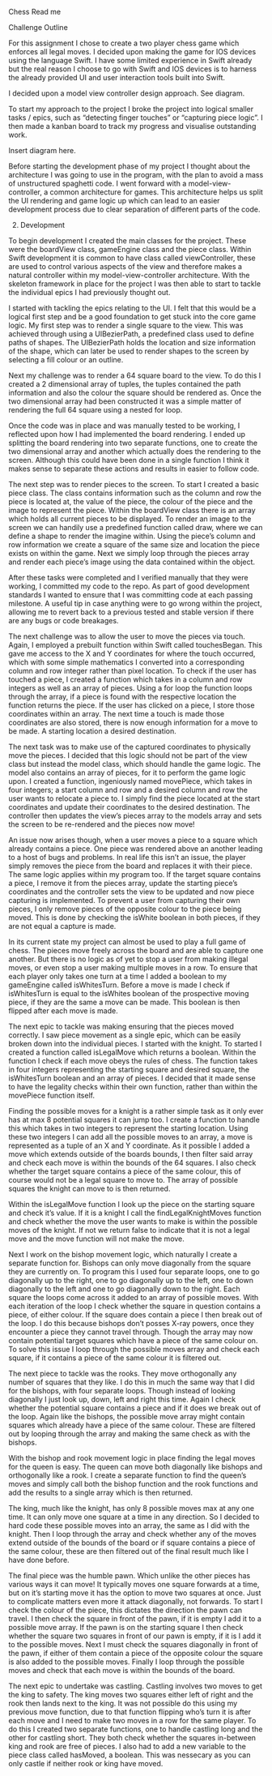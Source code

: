 Chess Read me


Challenge Outline

For this assignment I chose to create a two player chess game which enforces all legal moves. I decided upon making the game for IOS devices using the 
language Swift. I have some limited experience in Swift already but the real reason I choose to go with Swift and IOS devices is to harness the already 
provided UI and user interaction tools built into Swift.

I decided upon a model view controller design approach. See diagram. 


To start my approach to the project I broke the project into logical smaller tasks / epics, such as “detecting finger touches” or “capturing piece logic”. 
I then made a kanban board to track my progress and visualise outstanding work. 

Insert diagram here. 

Before starting the development phase of my project I thought about the architecture I was going to use in the program, with the plan to avoid a mass of 
unstructured spaghetti code. I went forward with a model-view-controller, a common architecture for games. This architecture helps us split the UI 
rendering and game logic up which can lead to an easier development process due to clear separation of different parts of the code. 

2. Development

To begin development I created the main classes for the project. These were the boardView class, gameEngine class and the piece class. Within Swift 
development it is common to have class called viewController, these are used to control various aspects of the view and therefore makes a natural 
controller within my model-view-controller architecture. With the skeleton framework in place for the project I was then able to start to tackle the 
individual epics I had previously thought out.

I started with tackling the epics relating to the UI. I felt that this would be a logical first step and be a good foundation to get stuck into the core 
game logic. My first step was to render a single square to the view. This was achieved through using a UIBezierPath, a predefined class used to define 
paths of shapes. The UIBezierPath holds the location and size information of the shape, which can later be used to render shapes to the screen by 
selecting a fill colour or an outline.

Next my challenge was to render a 64 square board to the view. To do this I created a 2 dimensional array of tuples, the tuples contained the path 
information and also the colour the square should be rendered as. Once the two dimensional array had been constructed it was a simple matter of rendering 
the full 64 square using a nested for loop. 

Once the code was in place and was manually tested to be working, I reflected upon how I had implemented the board rendering. I ended up splitting the 
board rendering into two separate functions, one to create the two dimensional array and another which actually does the rendering to the screen. Although 
this could have been done in a single function I think it makes sense to separate these actions and results in easier to follow code. 

The next step was to render pieces to the screen. To start I created a basic piece class. The class contains information such as the column and row the 
piece is located at, the value of the piece, the colour of the piece and the image to represent the piece. Within the boardView class there is an array 
which holds all current pieces to be displayed. To render an image to the screen we can handily use a predefined function called draw, where we can define 
a shape to render the imagine within. Using the piece’s column and row information we create a square of the same size and location the piece exists on 
within the game. Next we simply loop through the pieces array and render each piece’s image using the data contained within the object. 

After these tasks were completed and I verified manually that they were working, I committed my code to the repo. As part of good development standards I 
wanted to ensure that I was committing code at each passing milestone. A useful tip in case anything were to go wrong within the project, allowing me to 
revert back to a previous tested and stable version if there are any bugs or code breakages. 

The next challenge was to allow the user to move the pieces via touch. Again, I employed a prebuilt function within Swift called touchesBegan. This gave 
me access to the X and Y coordinates for where the touch occurred, which with some simple mathematics I converted into a corresponding column and row 
integer rather than pixel location. To check if the user has touched a piece, I created a function which takes in a column and row integers as well as an 
array of pieces. Using a for loop the function loops through the array, if a piece is found with the respective location the function returns the piece. 
If the user has clicked on a piece, I store those coordinates within an array. The next time a touch is made those coordinates are also stored, there is 
now enough information for a move to be made. A starting location a desired destination. 

The next task was to make use of the captured coordinates to physically move the pieces. I decided that this logic should not be part of the view class but
instead the model class, which should handle the game logic. The model also contains an array of pieces, for it to perform the game logic upon. I created 
a function, ingeniously named movePiece, which takes in four integers; a start column and row and a desired column and row the user wants to relocate a 
piece to. I simply find the piece located at the start coordinates and update their coordinates to the desired destination. The controller then updates 
the view’s pieces array to the models array and sets the screen to be re-rendered and the pieces now move! 

An issue now arises though, when a user moves a piece to a square which already contains a piece. One piece was rendered above an another leading to a host
of bugs and problems. In real life this isn’t an issue, the player simply removes the piece from the board and replaces it with their piece. The same 
logic applies within my program too. If the target square contains a piece, I remove it from the pieces array, update the starting piece’s coordinates and 
the controller sets the view to be updated and now piece capturing is implemented. To prevent a user from capturing their own pieces, I only remove pieces 
of the opposite colour to the piece being moved. This is done by checking the isWhite boolean in both pieces, if they are not equal a capture is made. 

In its current state my project can almost be used to play a full game of chess. The pieces move freely across the board and are able to capture one 
another. But there is no logic as of yet to stop a user from making illegal moves, or even stop a user making multiple moves in a row. To ensure that each 
player only takes one turn at a time I added a boolean to my gameEngine called isWhitesTurn. Before a move is made I check if isWhitesTurn is equal to the 
isWhites boolean of the prospective moving piece, if they are the same a move can be made. This boolean is then flipped after each move is made. 

The next epic to tackle was making ensuring that the pieces moved correctly. I saw piece movement as a single epic, which can be easily broken down into 
the individual pieces. I started with the knight. To started I created a function called isLegalMove which returns a boolean. Within the function I check 
if each move obeys the rules of chess. The function takes in four integers representing the starting square and desired square, the isWhitesTurn boolean 
and an array of pieces. I decided that it made sense to have the legality checks within their own function, rather than within the movePiece function 
itself. 

Finding the possible moves for a knight is a rather simple task as it only ever has at max 8 potential squares it can jump too. I create a function to 
handle this which takes in two integers to represent the starting location. Using these two integers I can add all the possible moves to an array, a move 
is represented as a tuple of an X and Y coordinate. As it possible I added a move which extends outside of the boards bounds, I then filter said array and 
check each move is within the bounds of the 64 squares. I also check whether the target square contains a piece of the same colour, this of course would 
not be a legal square to move to. The array of possible squares the knight can move to is then returned. 

Within the isLegalMove function I look up the piece on the starting square and check it’s value. If it is a knight I call the findLegalKnightMoves 
function and check whether the move the user wants to make is within the possible moves of the knight. If not we return false to indicate that it is not 
a legal move and the move function will not make the move. 

Next I work on the bishop movement logic, which naturally I create a separate function for. Bishops can only move diagonally from the square they are 
currently on. To program this I used four separate loops, one to go diagonally up to the right, one to go diagonally up to the left, one to down 
diagonally to the left and one to go diagonally down to the right. Each square the loops come across it added to an array of possible moves. 
With each iteration of the loop I check whether the square in question contains a piece, of either colour. If the square does contain a piece I then break 
out of the loop. I do this because bishops don’t posses X-ray powers, once they encounter a piece they cannot travel through. Though the array may now 
contain potential target squares which have a piece of the same colour on. To solve this issue I loop through the possible moves array and check each 
square, if it contains a piece of the same colour it is filtered out. 

The next piece to tackle was the rooks. They move orthogonally any number of squares that they like. I do this in much the same way that I did for the 
bishops, with four separate loops. Though instead of looking diagonally I just look up, down, left and right this time. Again I check whether the 
potential square contains a piece and if it does we break out of the loop. Again like the bishops, the possible move array might contain squares which 
already have a piece of the same colour. These are filtered out by looping through the array and making the same check as with the bishops. 

With the bishop and rook movement logic in place finding the legal moves for the queen is easy. The queen can move both diagonally like bishops and 
orthogonally like a rook. I create a separate function to find the queen’s moves and simply call both the bishop function and the rook functions and add 
the results to a single array which is then returned. 

The king, much like the knight, has only 8 possible moves max at any one time. It can only move one square at a time in any direction. So I decided to hard
code these possible moves into an array, the same as I did with the knight. Then I loop through the array and check whether any of the moves extend 
outside of the bounds of the board or if square contains a piece of the same colour, these are then filtered out of the final result much like I have done 
before. 

The final piece was the humble pawn. Which unlike the other pieces has various ways it can move! It typically moves one square forwards at a time, but on 
it’s starting move it has the option to move two squares at once. Just to complicate matters even more it attack diagonally, not forwards. To start I 
check the colour of the piece, this dictates the direction the pawn can travel. I then check the square in front of the pawn, if it is empty I add it to a 
possible move array. If the pawn is on the starting square I then check whether the square two squares in front of our pawn is empty, if it is I add it to 
the possible moves. Next I must check the squares diagonally in front of the pawn, if either of them contain a piece of the opposite colour the square is 
also added to the possible moves. Finally I loop through the possible moves and check that each move is within the bounds of the board. 

The next epic to undertake was castling. Castling involves two moves to get the king to safety. The king moves two squares either left of right and the 
rook then lands next to the king. It was not possible do this using my previous move function, due to that function flipping who’s turn it is after each 
move and I need to make two moves in a row for the same player. To do this I created two separate functions, one to handle castling long and the other 
for castling short. They both check whether the squares in-between king and rook are free of pieces. I also had to add a new variable to the piece class
called hasMoved, a boolean. This was nessecary as you can only castle if neither rook or king have moved. 

